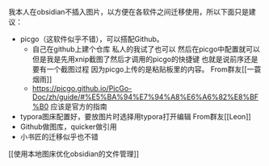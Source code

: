 

我本人在obsidian不插入图片，以方便在各软件之间迁移使用，所以下面只是建议：
- picgo（这软件似乎不错），可以搭配Github。
	- 自己在github上建个仓库 私人的我试了也可以 然后在picgo中配置就可以 但是我是先用xnip截图了然后才调用的picgo的快捷键 也就是说前序还是要有一个截图过程 因为picgo上传的是粘贴板里的内容。 From群友[[一蓑烟雨]]
	- https://picgo.github.io/PicGo-Doc/zh/guide/#%E5%BA%94%E7%94%A8%E6%A6%82%E8%BF%B0 应该是官方的指南
- typora图床配置好，要放图片时选择用typora打开编辑 From群友[[Leon]]
- Github做图库，quicker做引用
- 小书匠的迁移似乎也不错

[[使用本地图床优化obsidian的文件管理]]

